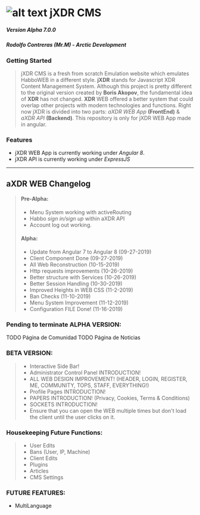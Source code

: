 # ![alt text](https://i.imgur.com/OTtNhTo.png) jXDR CMS 
##### Version Alpha 7.0.0
##### Rodolfo Contreras (Mr.M) - Arctic Development

### Getting Started
> jXDR CMS is a fresh from scratch Emulation website which emulates HabboWEB in a different style. **jXDR** stands for Javascript XDR Content Management System. Although this project is pretty different to the original version created by **Boris Akopov**, the fundamental idea of **XDR** has not changed. **XDR** WEB offered a better system that could overlap other projects with modern technologies and functions. Right now jXDR is divided into two parts: *aXDR WEB App* **(FrontEnd)** & *aXDR API* **(Backend)**. This repository is only for jXDR WEB App made in angular.

### Features
+ jXDR WEB App is currently working under *Angular 8*.
+ jXDR API is currently working under *ExpressJS*
---
## aXDR WEB Changelog
> #### Pre-Alpha:
> + Menu System working with activeRouting
> + Habbo *sign in/sign up* within aXDR API
> + Account log out working.
> #### Alpha:
> + Update from Angular 7 to Angular 8 (09-27-2019)
> + Client Component Done (09-27-2019)
> + All Web Reconstruction (10-15-2019)
> + Http requests improvements (10-26-2019)
> + Better structure with Services (10-26-2019)
> + Better Session Handling (10-30-2019)
> + Improved Heights in WEB CSS (11-2-2019)
> + Ban Checks (11-10-2019)
> + Menu System Improvement (11-12-2019)
> + Configuration FILE Done! (11-16-2019)

### Pending to terminate ALPHA VERSION:
TODO Página de Comunidad
TODO Página de Noticias

### BETA VERSION:
> + Interactive Side Bar!
> + Administrator Control Panel INTRODUCTION!
> + ALL WEB DESIGN IMPROVEMENT! (HEADER, LOGIN, REGISTER, ME, COMMUNITY, TOPS, STAFF, EVERYTHING!)
> + Profile Pages INTRODUCTION!
> + PAPERS INTRODUCTION! (Privacy, Cookies, Terms & Conditions)
> + SOCKETS INTRODUCTION!
> + Ensure that you can open the WEB multiple times but don't load the client until the user clicks on it. 

### Housekeeping Future Functions:

> + User Edits
> + Bans (User, IP, Machine)
> + Client Edits
> + Plugins
> + Articles
> + CMS Settings



### FUTURE FEATURES:
+ MultiLanguage
